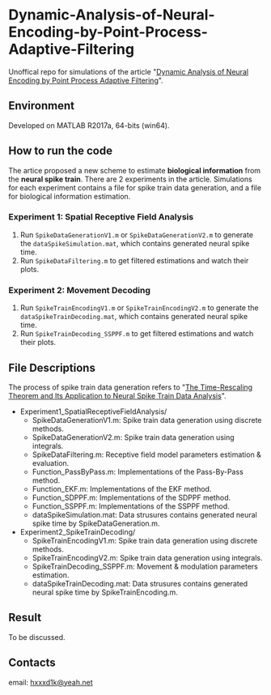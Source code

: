 # Dynamic-Analysis-of-Neural-Encoding-by-Point-Process-Adaptive-Filtering
Unoffical repo for simulations of the article "[Dynamic Analysis of Neural Encoding by Point Process Adaptive Filtering](http://www.stat.columbia.edu/~liam/teaching/neurostat-spr11/papers/brown-et-al/eden2004.pdf)".

## Environment

Developed on MATLAB R2017a, 64-bits (win64).

## How to run the code

The artice proposed a new scheme to estimate **biological information** from the **neural spike train**. There are 2 experiments in the article. Simulations for each experiment contains a file for spike train data generation, and a file for biological information estimation. 

### Experiment 1: Spatial Receptive Field Analysis

1. Run `SpikeDataGenerationV1.m` or `SpikeDataGenerationV2.m` to generate the `dataSpikeSimulation.mat`, which contains generated neural spike time.
2. Run `SpikeDataFiltering.m` to get filtered estimations and watch their plots.

### Experiment 2: Movement Decoding

1. Run `SpikeTrainEncodingV1.m` or `SpikeTrainEncodingV2.m` to generate the `dataSpikeTrainDecoding.mat`, which contains generated neural spike time.
2. Run `SpikeTrainDecoding_SSPPF.m` to get filtered estimations and watch their plots.

## File Descriptions

The process of spike train data generation refers to "[The Time-Rescaling Theorem and Its Application to Neural Spike Train Data Analysis](http://www.stat.columbia.edu/~liam/teaching/neurostat-fall13/papers/brown-et-al/time-rescaling.pdf)".

- Experiment1_SpatialReceptiveFieldAnalysis/
  - SpikeDataGenerationV1.m: Spike train data generation using discrete methods.
  - SpikeDataGenerationV2.m: Spike train data generation using integrals.
  - SpikeDataFiltering.m: Receptive field model parameters estimation & evaluation.
  - Function_PassByPass.m: Implementations of the Pass-By-Pass method.
  - Function_EKF.m: Implementations of the EKF method.
  - Function_SDPPF.m: Implementations of the SDPPF method.
  - Function_SSPPF.m: Implementations of the SSPPF method.
  - dataSpikeSimulation.mat: Data strusures contains generated neural spike time by SpikeDataGeneration.m.
- Experiment2_SpikeTrainDecoding/
  - SpikeTrainEncodingV1.m: Spike train data generation using discrete methods.
  - SpikeTrainEncodingV2.m: Spike train data generation using integrals.
  - SpikeTrainDecoding_SSPPF.m: Movement & modulation parameters estimation.
  - dataSpikeTrainDecoding.mat: Data strusures contains generated neural spike time by SpikeTrainEncoding.m.

## Result

To be discussed.

## Contacts

email: hxxxd1k@yeah.net


